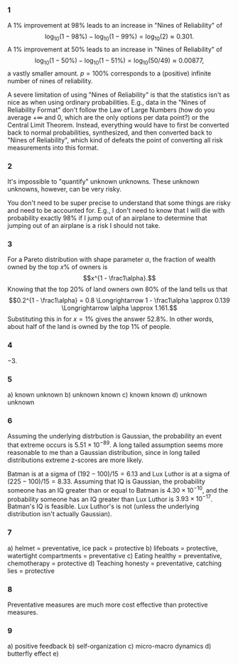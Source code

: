 ### 1
A 1% improvement at 98% leads to an increase in "Nines of Reliability" of
$$\log_{10}(1 - 98\%) - \log_{10}(1 - 99\%) = \log_{10}(2) \approx 0.301.$$
A 1% improvement at 50% leads to an increase in "Nines of Reliability" of
$$\log_{10}(1 - 50\%) - \log_{10}(1 - 51\%) = \log_{10}(50/49) \approx 0.00877,$$
a vastly smaller amount.  $p = 100\%$ corresponds to a (positive) infinite number of nines of reliability.

A severe limitation of using "Nines of Reliability" is that the statistics isn't as nice as when using ordinary probabilities.  E.g., data in the "Nines of Reliability Format" don't follow the Law of Large Numbers (how do you average $+\infty$ and $0$, which are the only options per data point?) or the Central Limit Theorem.  Instead, everything would have to first be converted back to normal probabilities, synthesized, and then converted back to "Nines of Reliability", which kind of defeats the point of converting all risk measurements into this format.

### 2
It's impossible to "quantify" unknown unknowns.  These unknown unknowns, however, can be very risky.

You don't need to be super precise to understand that some things are risky and need to be accounted for.  E.g., I don't need to know that I will die with probability exactly 98% if I jump out of an airplane to determine that jumping out of an airplane is a risk I should not take.

### 3
For a Pareto distribution with shape parameter $\alpha$, the fraction of wealth owned by the top $x\%$ of owners is
$$x^{1 - \frac1\alpha}.$$
Knowing that the top $20\%$ of land owners own $80\%$ of the land tells us that
$$0.2^{1 - \frac1\alpha} = 0.8 \Longrightarrow 1 - \frac1\alpha \approx 0.139 \Longrightarrow \alpha \approx 1.161.$$
Substituting this in for $x = 1\%$ gives the answer $52.8\%$.  In other words, about half of the land is owned by the top $1\%$ of people.

### 4
$-3$.

### 5
a) known unknown
b) unknown known
c) known known
d) unknown unknown

### 6
Assuming the underlying distrbution is Gaussian, the probability an event that extreme occurs is $5.51 \times 10^{-89}$.  A long tailed assumption seems more reasonable to me than a Gaussian distribution, since in long tailed distributions extreme z-scores are more likely.

Batman is at a sigma of $(192 - 100) / 15 = 6.13$ and Lux Luthor is at a sigma of $(225 - 100) / 15 = 8.33$.  Assuming that IQ is Gaussian, the probability someone has an IQ greater than or equal to Batman is $4.30 \times 10^{-10}$, and the probability someone has an IQ greater than Lux Luthor is $3.93 \times 10^{-17}$.  Batman's IQ is feasible.  Lux Luthor's is not (unless the underlying distribution isn't actually Gaussian).

### 7
a) helmet = preventative, ice pack = protective
b) lifeboats = protective, watertight compartments = preventative
c) Eating healthy = preventative, chemotherapy = protective
d) Teaching honesty = preventative, catching lies = protective

### 8
Preventative measures are much more cost effective than protective measures.

### 9
a) positive feedback
b) self-organization
c) micro-macro dynamics
d) butterfly effect
e) 